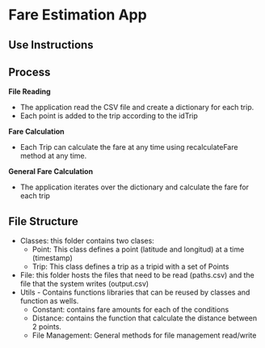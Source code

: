 # Fare Estimation App

## Use Instructions


## Process
**File Reading**
- The application read the CSV file and create a dictionary for each trip. 
- Each point is added to the trip according to the idTrip

**Fare Calculation**
- Each Trip can calculate the fare at any time using recalculateFare method at any time. 

**General Fare Calculation**
- The application iterates over the dictionary and calculate the fare for each trip 


## File Structure
- Classes: this folder contains two clases: 
  - Point: This class defines a point (latitude and longitud) at a time (timestamp)
  - Trip: This class defines a trip as a tripid with a set of Points
- File: this folder hosts the files that need to be read (paths.csv) and the file that the system writes  (output.csv)
- Utils - Contains functions libraries that can be reused by classes and function as wells. 
  - Constant: contains fare amounts for each of the conditions 
  - Distance: contains the function that calculate the distance between 2 points. 
  - File Management: General methods for file management read/write 


